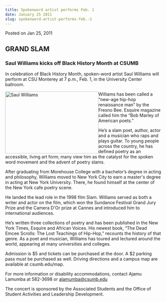 ```yaml
---
title: Spokenword artist performs Feb. 1
date: January 25 2011
slug: spokenword-artist-performs-feb.-1
---
```





<span class="date">Posted on Jan 25, 2011    </span>
<h2>GRAND SLAM</h2>
<h3>Saul Williams kicks off Black History Month at CSUMB</h3>
<p>In celebration of Black History Month, spoken-word artist Saul
Williams will perform at CSU Monterey at 7 p.m., Feb. 1, in the
University Center ballroom.</p>
<p><img alt="Saul Williams" src="http://news.csumb.edu/sites/default/files/65/attachments/news/images/williams_saul3001.jpg" style="float:left; width:300px; height:199px">Williams has been
called a &#x201C;new-age hip-hop renaissance man&#x201D; by the Fresno Bee.
Esquire magazine called him the &#x201C;Bob Marley of American poets.&#x201D;</img></p>
<p>He&#x2019;s a slam poet, author, actor and a musician who raps and
plays guitar. To young people across the country, he has defined
poetry as an accessible, living art form; many view him as the
catalyst for the spoken word movement and the advent of poetry
slams.</p>
<p>After graduating from Morehouse College with a bachelor&#x2019;s degree
in acting and philosophy, Williams moved to New York City to earn a
master&apos;s degree in acting at New York University. There, he found
himself at the center of the New York cafe poetry scene.</p>
<p>He landed the lead role in the 1998 film Slam. Williams served
as both a writer and actor on the film, which won the Sundance
Festival Grand Jury Prize and the Camera D&apos;Or prize at Cannes and
introduced him to international audiences.</p>
<p>He&#x2019;s written three collections of poetry and has been published
in the New York Times, Esquire and African Voices. His newest book,
&#x201C;The Dead Emcee Scrolls: The Lost Teachings of Hip-Hop,&#x201D; recounts
the history of that genre. As a poet and musician, Williams has
toured and lectured around the world, appearing at many
universities and colleges.</p>
<p>Admission is $5 and tickets can be purchased at the door. A $2
parking pass must be purchased as well. Driving directions and a
campus map are available at csumb.edu/map.</p>
<p>For more information or disability accommodations, contact Ajamu
Lamumba at 582-3698 or <a href="mailto:alamumba@csumb.edu">alamumba@csumb.edu</a></p>
<p>The concert is sponsored by the Associated Students and the
Office of Student Activities and Leadership Development.</p>
<p>&#xA0;</p>
<p><br>
<br>
&#xA0;</br></br></p>





